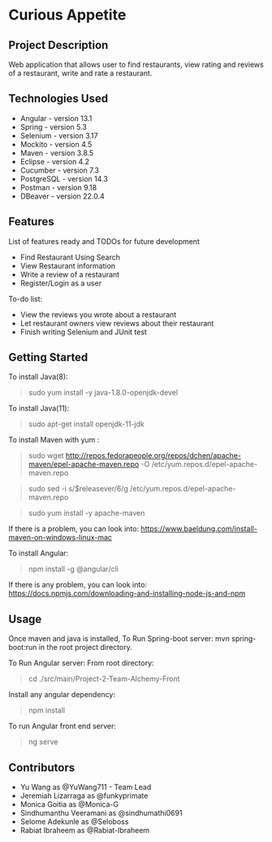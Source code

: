 # Curious Appetite

## Project Description

Web application that allows user to find restaurants, view rating and reviews of a restaurant, write and rate a restaurant.

## Technologies Used

* Angular - version 13.1
* Spring - version 5.3
* Selenium - version 3.17
* Mockito - version 4.5
* Maven - version 3.8.5
* Eclipse - version 4.2
* Cucumber - version 7.3
* PostgreSQL - version 14.3
* Postman - version 9.18
* DBeaver - version 22.0.4
## Features

List of features ready and TODOs for future development
* Find Restaurant Using Search
* View Restaurant information
* Write a review of a restaurant
* Register/Login as a user

To-do list:
* View the reviews you wrote about a restaurant
* Let restaurant owners view reviews about their restaurant
* Finish writing Selenium and JUnit test

## Getting Started
   
To install Java(8):
   >  sudo yum install -y java-1.8.0-openjdk-devel
   
To install Java(11): 
   >  sudo apt-get install openjdk-11-jdk
   
To install Maven with yum :
   >  sudo wget http://repos.fedorapeople.org/repos/dchen/apache-maven/epel-apache-maven.repo -O /etc/yum.repos.d/epel-apache-maven.repo

   >  sudo sed -i s/\$releasever/6/g /etc/yum.repos.d/epel-apache-maven.repo

   >  sudo yum install -y apache-maven
   
If there is a problem, you can look into:
   https://www.baeldung.com/install-maven-on-windows-linux-mac
   
To install Angular:
   >  npm install -g @angular/cli
   
If there is any problem, you can look into:
  https://docs.npmjs.com/downloading-and-installing-node-js-and-npm



## Usage
Once maven and java is installed, 
To Run Spring-boot server:
   mvn spring-boot:run in the root project directory.

To Run Angular server:
   From root directory:
   >   cd ./src/main/Project-2-Team-Alchemy-Front
      
   Install any angular dependency:
   >   npm install
      
   To run Angular front end server:
   >   ng serve
      

## Contributors

* Yu Wang as @YuWang711 - Team Lead
* Jeremiah Lizarraga as @funkyprimate 
* Monica Goitia as @Monica-G
* Sindhumanthu Veeramani as @sindhumathi0691
* Selome Adekunle as @Seloboss
* Rabiat Ibraheem as @Rabiat-Ibraheem

